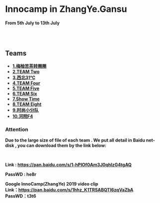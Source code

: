 # Innocamp in ZhangYe.Gansu 
<b> From 5th July to 13th July

<br>
<br>

## Teams
* [1.梅柚苦茶转圈圈](T1/README.md)
* [2.TEAM Two](T2/README.md)
* [3.西北31℃](T3/README.md)
* [4.TEAM Four](T4/README.md)
* [5.TEAM Five](T5/README.md)
* [6.TEAM Six](T6/README.md)
* [7.Show Time](T7/README.md)
* [8.TEAM Eight](T8/README.md)
* [9.时尚小分队](T9/README.md)
* [10.河院F4](T10/README.md)

### Attention 
Due to the large size of file of each team .
We put all detail in Baidu net-disk , you can 
download them by the link below:

<br>

Link : https://pan.baidu.com/s/1-hPIOf0Am3J0qhlzG4tgAQ 

PassWD : he8r    

Google InnoCamp(ZhangYe) 2019 video clip   
Link：https://pan.baidu.com/s/1hhz_K1TRSABQTl6zqVaZbA    
PassWD：t3t6    

 
